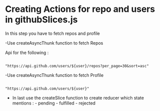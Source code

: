 # Creating Actions for repo and users in githubSlices.js

In this step you have to fetch repos and profile

 -Use createAsyncThunk function to fetch Repos

Api for the following :

```text

"https://api.github.com/users/${user}/repos?per_page=30&sort=asc"

```

 -Use createAsyncThunk function to fetch Profile

```text

"https://api.github.com/users/${user}"

```

- In last use the createSlice function to create reducer which state mentions :
      - pending
      - fulfilled
      - rejected
